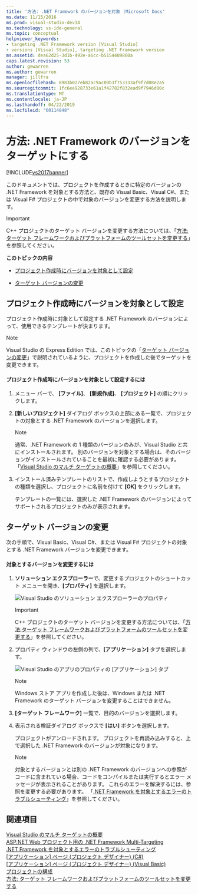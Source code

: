 ```yaml
---
title: '方法: .NET Framework のバージョンを対象 |Microsoft Docs'
ms.date: 11/15/2016
ms.prod: visual-studio-dev14
ms.technology: vs-ide-general
ms.topic: conceptual
helpviewer_keywords:
- targeting .NET Framework version [Visual Studio]
- versions [Visual Studio], targeting .NET Framework version
ms.assetid: dea62d25-3d1b-492e-a6cc-b5154489800a
caps.latest.revision: 53
author: gewarren
ms.author: gewarren
manager: jillfra
ms.openlocfilehash: 8983b027eb82ac9ac09b3f753333af9f7d08e2a5
ms.sourcegitcommit: 1fc6ee928733e61a1f42782f832ead9f7946d00c
ms.translationtype: MT
ms.contentlocale: ja-JP
ms.lasthandoff: 04/22/2019
ms.locfileid: "60114848"
---
```

# <a name="how-to-target-a-version-of-the-net-framework"></a>方法: .NET Framework のバージョンをターゲットにする
[!INCLUDE[vs2017banner](../includes/vs2017banner.md)]

このドキュメントでは、プロジェクトを作成するときに特定のバージョンの .NET Framework を対象とする方法と、既存の Visual Basic、Visual C#、または Visual F# プロジェクトの中で対象のバージョンを変更する方法を説明します。  
  
> [!IMPORTANT]
>  C++ プロジェクトのターゲット バージョンを変更する方法については、「[方法:ターゲット フレームワークおよびプラットフォームのツールセットを変更する](http://msdn.microsoft.com/library/031b1d54-e6e1-4da7-9868-3e75a87d9ffe)」を参照してください。  
  
 **このトピックの内容**  
  
- [プロジェクト作成時にバージョンを対象として設定](../ide/how-to-target-a-version-of-the-dotnet-framework.md#bkmk_new)  
  
- [ターゲット バージョンの変更](../ide/how-to-target-a-version-of-the-dotnet-framework.md#bkmk_existing)  
  
## <a name="bkmk_new"></a> プロジェクト作成時にバージョンを対象として設定  
 プロジェクト作成時に対象として設定する .NET Framework のバージョンによって、使用できるテンプレートが決まります。  
  
> [!NOTE]
>  Visual Studio の Express Edition では、このトピックの「[ターゲット バージョンの変更](../ide/how-to-target-a-version-of-the-dotnet-framework.md#bkmk_existing)」で説明されているように、プロジェクトを作成した後でターゲットを変更できます。  
  
#### <a name="to-target-a-version-when-you-create-a-project"></a>プロジェクト作成時にバージョンを対象として設定するには  
  
1. メニュー バーで、 **[ファイル]**、 **[新規作成]**、 **[プロジェクト]** の順にクリックします。  
  
2. **[新しいプロジェクト]** ダイアログ ボックスの上部にある一覧で、プロジェクトの対象とする .NET Framework のバージョンを選択します。  
  
    > [!NOTE]
    >  通常、.NET Framework の 1 種類のバージョンのみが、Visual Studio と共にインストールされます。 別のバージョンを対象とする場合は、そのバージョンがインストールされていることを最初に確認する必要があります。 「[Visual Studio のマルチ ターゲットの概要](../ide/visual-studio-multi-targeting-overview.md)」を参照してください。  
  
3. インストール済みテンプレートのリストで、作成しようとするプロジェクトの種類を選択し、プロジェクトに名前を付けて **[OK]** をクリックします。  
  
     テンプレートの一覧には、選択した .NET Framework のバージョンによってサポートされるプロジェクトのみが表示されます。  
  
## <a name="bkmk_existing"></a> ターゲット バージョンの変更  
 次の手順で、Visual Basic、Visual C#、または Visual F# プロジェクトの対象とする .NET Framework バージョンを変更できます。  
  
#### <a name="to-change-the-targeted-version"></a>対象とするバージョンを変更するには  
  
1. **ソリューション エクスプローラー**で、変更するプロジェクトのショートカット メニューを開き、**[プロパティ]** を選択します。  
  
     ![Visual Studio のソリューション エクスプローラーのプロパティ](../ide/media/vs-slnexplorer-properties.png "vs_slnExplorer_Properties")  
  
    > [!IMPORTANT]
    >  C++ プロジェクトのターゲット バージョンを変更する方法については、「[方法:ターゲット フレームワークおよびプラットフォームのツールセットを変更する](http://msdn.microsoft.com/library/031b1d54-e6e1-4da7-9868-3e75a87d9ffe)」を参照してください。  
  
2. プロパティ ウィンドウの左側の列で、**[アプリケーション]** タブを選択します。  
  
     ![Visual Studio のアプリのプロパティの [アプリケーション] タブ](../ide/media/vs-slnexplorer-properties-applicationtab.png "vs_slnExplorer_Properties_ApplicationTab")  
  
    > [!NOTE]
    >  Windows ストア アプリを作成した後は、Windows または .NET Framework のターゲット バージョンを変更することはできません。  
  
3. **[ターゲット フレームワーク]** 一覧で、目的のバージョンを選択します。  
  
4. 表示される検証ダイアログ ボックスで **[はい]** ボタンを選択します。  
  
     プロジェクトがアンロードされます。 プロジェクトを再読み込みすると、上で選択した .NET Framework のバージョンが対象になります。  
  
    > [!NOTE]
    >  対象とするバージョンとは別の .NET Framework のバージョンへの参照がコードに含まれている場合、コードをコンパイルまたは実行するとエラー メッセージが表示されることがあります。 これらのエラーを解決するには、参照を変更する必要があります。 「[.NET Framework を対象とするエラーのトラブルシューティング](../msbuild/troubleshooting-dotnet-framework-targeting-errors.md)」を参照してください。  
  
## <a name="see-also"></a>関連項目  
 [Visual Studio のマルチ ターゲットの概要](../ide/visual-studio-multi-targeting-overview.md)   
 [ASP.NET Web プロジェクト用の .NET Framework Multi-Targeting](http://msdn.microsoft.com/library/8b8145a9-62f6-4fc4-8a83-47b0487cbe76)   
 [.NET Framework を対象とするエラーのトラブルシューティング](../msbuild/troubleshooting-dotnet-framework-targeting-errors.md)   
 [[アプリケーション] ページ (プロジェクト デザイナー) (C#)](../ide/reference/application-page-project-designer-csharp.md)   
 [[アプリケーション] ページ (プロジェクト デザイナー) (Visual Basic)](../ide/reference/application-page-project-designer-visual-basic.md)   
 [プロジェクトの構成](http://msdn.microsoft.com/library/a1489abb-6294-4f8f-b71f-2cb126393526)   
 [方法: ターゲット フレームワークおよびプラットフォームのツールセットを変更する](http://msdn.microsoft.com/library/031b1d54-e6e1-4da7-9868-3e75a87d9ffe)
